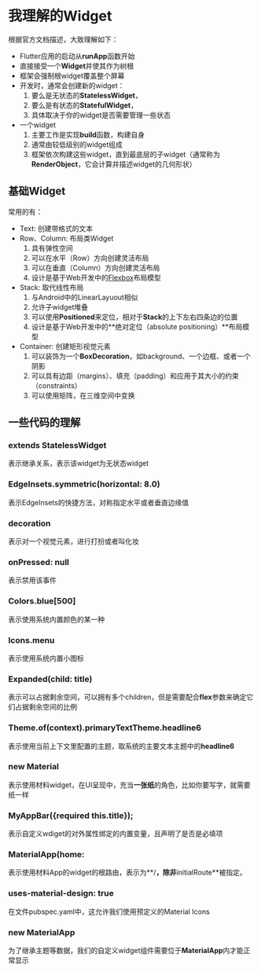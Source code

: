 # 我理解的Widget

根据官方文档描述，大致理解如下：

* Flutter应用的启动从**runApp**函数开始
* 直接接受一个**Widget**并使其作为树根
* 框架会强制根widget覆盖整个屏幕
* 开发时，通常会创建新的widget：
	1. 要么是无状态的**StatelessWidget**，
	2. 要么是有状态的**StatefulWidget**，
	3. 具体取决于你的widget是否需要管理一些状态
* 一个widget
	1. 主要工作是实现**build**函数，构建自身
	2. 通常由较低级别的widget组成
	3. 框架依次构建这些widget，直到最底层的子widget（通常称为**RenderObject**，它会计算并描述widget的几何形状）

## 基础Widget

常用的有：

* Text: 创建带格式的文本
* Row、Column: 布局类Widget
	1. 具有弹性空间
	2. 可以在水平（Row）方向创建灵活布局
	3. 可以在垂直（Column）方向创建灵活布局
	4. 设计是基于Web开发中的[Flexbox](./Flutter基础之Flexbox)布局模型
* Stack: 取代线性布局
	1. 与Android中的LinearLayuout相似
	2. 允许子widget堆叠
	3. 可以使用**Positioned**来定位，相对于**Stack**的上下左右四条边的位置
	4. 设计是基于Web开发中的**绝对定位（absolute positioning）**布局模型
* Container: 创建矩形视觉元素
	1. 可以装饰为一个**BoxDecoration**，如background、一个边框、或者一个阴影
	2. 可以具有边距（margins）、填充（padding）和应用于其大小的约束（constraints）
	3. 可以使用矩阵，在三维空间中变换

## 一些代码的理解

### extends StatelessWidget
表示继承关系，表示该widget为无状态widget

### EdgeInsets.symmetric(horizontal: 8.0)
表示EdgeInsets的快捷方法，对称指定水平或者垂直边缘值

### decoration
表示对一个视觉元素，进行打扮或者叫化妆

### onPressed: null
表示禁用该事件

### Colors.blue[500]
表示使用系统内置颜色的某一种

### Icons.menu
表示使用系统内置小图标

### Expanded(child: title)
表示可以占据剩余空间，可以拥有多个children，但是需要配合**flex**参数来确定它们占据剩余空间的比例

### Theme.of(context).primaryTextTheme.headline6
表示使用当前上下文里配置的主题，取系统的主要文本主题中的**headline6**

### new Material
表示使用材料widget，在UI呈现中，充当**一张纸**的角色，比如你要写字，就需要纸一样

### MyAppBar({required this.title});
表示自定义wdiget的对外属性绑定的内置变量，且声明了是否是必填项

### MaterialApp(home:
表示使用材料App的widget的根路由，表示为**/**，除非**initialRoute**被指定。

### uses-material-design: true
在文件pubspec.yaml中，这允许我们使用预定义的Material Icons

### new MaterialApp
为了继承主题等数据，我们的自定义widget组件需要位于**MaterialApp**内才能正常显示